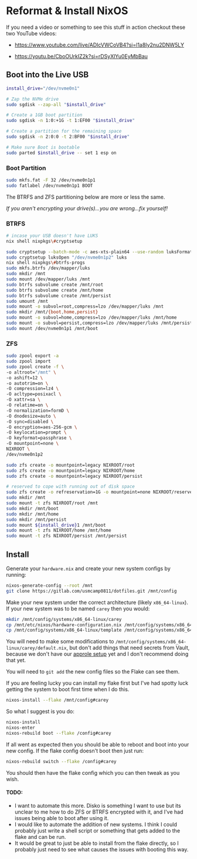 # Reformat & Install NixOS

If you need a video or something to see this stuff in action checkout these two YouTube videos:

- https://www.youtube.com/live/ADIcVWCoVB4?si=l1a8Iy2nu2DNW5LY

- https://youtu.be/CboOUrkIZ2k?si=rDSyXlYu0EyMbBau

## Boot into the Live USB

```bash
install_drive="/dev/nvme0n1"

# Zap the NVMe drive
sudo sgdisk --zap-all "$install_drive"

# Create a 1GB boot partition
sudo sgdisk -n 1:0:+1G -t 1:EF00 "$install_drive"

# Create a partition for the remaining space
sudo sgdisk -n 2:0:0 -t 2:BF00 "$install_drive"

# Make sure Boot is bootable
sudo parted $install_drive -- set 1 esp on
```


### Boot Partition

```bash
sudo mkfs.fat -F 32 /dev/nvme0n1p1
sudo fatlabel /dev/nvme0n1p1 BOOT
```

The BTRFS and ZFS partitioning below are more or less the same.

*If you aren't encrypting your drive(s)...you are wrong...fix yourself!*

### BTRFS

```bash
# incase your USB doesn't have LUKS
nix shell nixpkgs\#cryptsetup

sudo cryptsetup --batch-mode -c aes-xts-plain64 --use-random luksFormat "/dev/nvme0n1p2"
sudo cryptsetup luksOpen "/dev/nvme0n1p2" luks
nix shell nixpkgs\#btrfs-progs
sudo mkfs.btrfs /dev/mapper/luks
sudo mkdir /mnt 
sudo mount /dev/mapper/luks /mnt
sudo btrfs subvolume create /mnt/root
sudo btrfs subvolume create /mnt/home
sudo btrfs subvolume create /mnt/persist
sudo umount /mnt
sudo mount -o subvol=root,compress=lzo /dev/mapper/luks /mnt
sudo mkdir /mnt/{boot,home,persist}
sudo mount -o subvol=home,compress=lzo /dev/mapper/luks /mnt/home
sudo mount -o subvol=persist,compress=lzo /dev/mapper/luks /mnt/persist
sudo mount /dev/nvme0n1p1 /mnt/boot
```

### ZFS

```bash
sudo zpool export -a
sudo zpool import
sudo zpool create -f \
-o altroot="/mnt" \
-o ashift=12 \
-o autotrim=on \
-O compression=lz4 \
-O acltype=posixacl \
-O xattr=sa \
-O relatime=on \
-O normalization=formD \
-O dnodesize=auto \
-O sync=disabled \
-O encryption=aes-256-gcm \
-O keylocation=prompt \
-O keyformat=passphrase \
-O mountpoint=none \
NIXROOT \
/dev/nvme0n1p2

sudo zfs create -o mountpoint=legacy NIXROOT/root
sudo zfs create -o mountpoint=legacy NIXROOT/home
sudo zfs create -o mountpoint=legacy NIXROOT/persist

# reserved to cope with running out of disk space
sudo zfs create -o refreservation=1G -o mountpoint=none NIXROOT/reserved
sudo mkdir /mnt
sudo mount -t zfs NIXROOT/root /mnt
sudo mkdir /mnt/boot
sudo mkdir /mnt/home
sudo mkdir /mnt/persist
sudo mount ${install_drive}1 /mnt/boot
sudo mount -t zfs NIXROOT/home /mnt/home
sudo mount -t zfs NIXROOT/persist /mnt/persist
```

## Install 

Generate your `hardware.nix` and create your new system configs by running:

```bash
nixos-generate-config --root /mnt
git clone https://gitlab.com/usmcamp0811/dotfiles.git /mnt/config
```

Make your new system under the correct architecture (likely `x86_64-linux`). If your new system was to be named `carey` then you would:

```bash
mkdir /mnt/config/systems/x86_64-linux/carey
cp /mnt/etc/nixos/hardware-configuration.nix /mnt/config/systems/x86_64-linux/carey/hardware.nix
cp /mnt/config/systems/x86_64-linux/template /mnt/config/systems/x86_64-linux/carey/default.nix
```

You will need to make some modifications to `/mnt/config/systems/x86_64-linux/carey/default.nix`, but don't add things that need secrets from Vault, because we don't have our [approle setup](./SECRETS.md) yet and I don't recommend doing that yet.

You will need to `git add` the new config files so the Flake can see them.

If you are feeling lucky you can install my flake first but I've had spotty luck getting the system to boot first time when I do this. 

```bash
nixos-install --flake /mnt/config#carey
```

So what I suggest is you do:

```bash
nixos-install
nixos-enter
nixos-rebuild boot --flake /config#carey
```
If all went as expected then you should be able to reboot and boot into your new config. If the flake config doesn't boot then just run:

```bash
nixos-rebuild switch --flake /config#carey
```

You should then have the flake config which you can then tweak as you wish.

#### TODO:

- I want to automate this more. Disko is something I want to use but its unclear to me how to do ZFS or BTRFS encrypted with it, and I've had issues being able to boot after using it. 
- I would like to automate the addition of new systems. I think I could probably just write a shell script or something that gets added to the flake and can be run. 
- It would be great to just be able to install from the flake directly, so I probably just need to see what causes the issues with booting this way.
